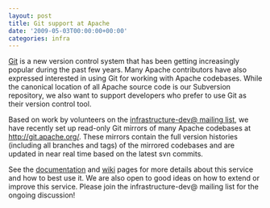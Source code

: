 ```yaml
---
layout: post
title: Git support at Apache
date: '2009-05-03T00:00:00+00:00'
categories: infra
---
```

<p><a href="http://git-scm.com/">Git</a> is a new version control system that has been getting increasingly popular during the past few years. Many Apache contributors have also expressed interested in using Git for working with Apache codebases. While the canonical location of all Apache source code is our Subversion repository, we also want to support developers who prefer to use Git as their version control tool.</p><p>Based on work by volunteers on the <a href="http://www.apache.org/dev/infra-mail.html">infrastructure-dev@ mailing list</a>, we have recently set up read-only Git mirrors of many Apache codebases at <a href="http://git.apache.org/">http://git.apache.org/</a>.&nbsp;These mirrors contain the full version histories (including all branches and tags) of the mirrored codebases and are updated in near real time based on the latest svn commits.</p><p>See the <a href="http://www.apache.org/dev/git.html">documentation</a> and <a href="http://wiki.apache.org/general/GitAtApache">wiki</a> pages for more details about this service and how to best use it. We are also open to good ideas on how to extend or improve this service. Please join the infrastructure-dev@ mailing list for the ongoing discussion!</p>
